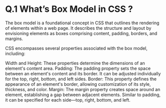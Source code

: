 # Q.1 What’s Box Model in CSS ? 



The box model is a foundational concept in CSS that outlines the rendering of elements within a web page. It describes the structure and layout by envisioning elements as boxes comprising content, padding, borders, and margins.

CSS encompasses several properties associated with the box model, including:

Width and Height: These properties determine the dimensions of an element's content area.
Padding: The padding property sets the space between an element's content and its border. It can be adjusted individually for the top, right, bottom, and left sides.
Border: This property defines the appearance of an element's border, allowing customization of its style, thickness, and color.
Margin: The margin property creates space around an element, establishing a gap between adjacent elements. Similar to padding, it can be specified for each side—top, right, bottom, and left.
